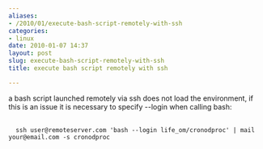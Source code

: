 ```yaml
---
aliases:
- /2010/01/execute-bash-script-remotely-with-ssh
categories:
- linux
date: 2010-01-07 14:37
layout: post
slug: execute-bash-script-remotely-with-ssh
title: execute bash script remotely with ssh

---
```


<p>
 a bash script launched remotely via ssh does not load the environment, if this is an issue it is necessary to specify --login when calling bash:
 <br/>
 <br/>
 <code>
  ssh user@remoteserver.com 'bash --login life_om/cronodproc' | mail your@email.com -s cronodproc
 </code>
</p>

